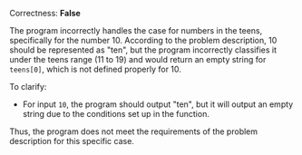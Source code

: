 Correctness: **False**

The program incorrectly handles the case for numbers in the teens, specifically for the number 10. According to the problem description, 10 should be represented as "ten", but the program incorrectly classifies it under the teens range (11 to 19) and would return an empty string for `teens[0]`, which is not defined properly for 10. 

To clarify:
- For input `10`, the program should output "ten", but it will output an empty string due to the conditions set up in the function.

Thus, the program does not meet the requirements of the problem description for this specific case.